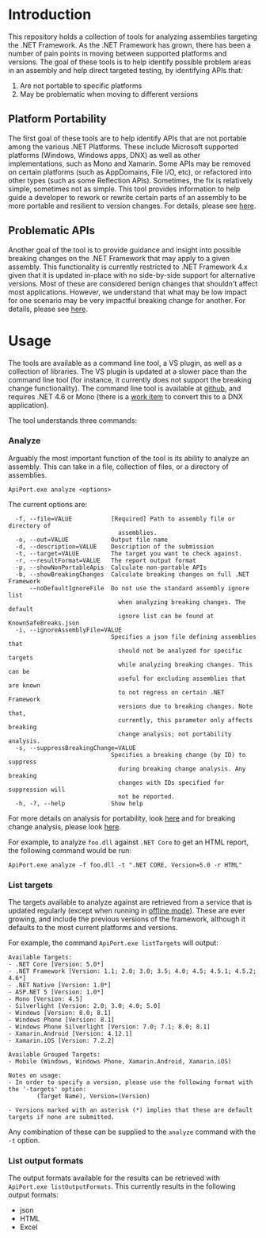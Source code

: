 # Introduction

This repository holds a collection of tools for analyzing assemblies targeting the .NET Framework. As the .NET Framework 
has grown, there has been a number of pain points in moving between supported platforms and versions.  The goal of these 
tools is to help identify possible problem areas in an assembly and help direct targeted testing, by identifying APIs that:

1. Are not portable to specific platforms
2. May be problematic when moving to different versions

## Platform Portability

The first goal of these tools are to help identify APIs that are not portable among the various .NET Platforms. These 
include Microsoft supported platforms (Windows, Windows apps, DNX) as well as other implementations, such as Mono and 
Xamarin.  Some APIs may be removed on certain platforms (such as AppDomains, File I/O, etc), or refactored into other
types (such as some Reflection APIs). Sometimes, the fix is relatively simple, sometimes not as simple. This tool provides
information to help guide a developer to rework or rewrite certain parts of an assembly to be more portable and resilient
to version changes. For details, please see [here](PlatformPortability.md).

## Problematic APIs

Another goal of the tool is to provide guidance and insight into possible breaking changes on the .NET Framework that may
apply to a given assembly. This functionality is currently restricted to .NET Framework 4.x given that it is updated in-place
with no side-by-side support for alternative versions.  Most of these are considered benign changes that shouldn't affect
most applications. However, we understand that what may be low impact for one scenario may be very impactful breaking change
for another. For details, please see [here](BreakingChanges.md).

# Usage

The tools are available as a command line tool, a VS plugin, as well as a collection of libraries. The VS plugin is updated at
a slower pace than the command line tool (for instance, it currently does not support the breaking change functionality). The
command line tool is available at [github](http://github.com/microsoft/dotnet-apiport/releases), and requires .NET 4.6 or Mono 
(there is a [work item](https://github.com/Microsoft/dotnet-apiport/issues/117) to convert this to a DNX application).

The tool understands three commands:

### Analyze

Arguably the most important function of the tool is its ability to analyze an assembly. This can take in a file, collection of
files, or a directory of assemblies.  

`ApiPort.exe analyze <options>`

The current options are:

```
  -f, --file=VALUE           [Required] Path to assembly file or directory of
                               assemblies.
  -o, --out=VALUE            Output file name
  -d, --description=VALUE    Description of the submission
  -t, --target=VALUE         The target you want to check against.
  -r, --resultFormat=VALUE   The report output format
  -p, --showNonPortableApis  Calculate non-portable APIs
  -b, --showBreakingChanges  Calculate breaking changes on full .NET Framework
      --noDefaultIgnoreFile  Do not use the standard assembly ignore list
                               when analyzing breaking changes. The default
                               ignore list can be found at KnownSafeBreaks.json
  -i, --ignoreAssemblyFile=VALUE
                             Specifies a json file defining assemblies that
                               should not be analyzed for specific targets
                               while analyzing breaking changes. This can be
                               useful for excluding assemblies that are known
                               to not regress on certain .NET Framework
                               versions due to breaking changes. Note that,
                               currently, this parameter only affects breaking
                               change analysis; not portability analysis.
  -s, --suppressBreakingChange=VALUE
                             Specifies a breaking change (by ID) to suppress
                               during breaking change analysis. Any breaking
                               changes with IDs specified for suppression will
                               not be reported.
  -h, -?, --help             Show help
```

For more details on analysis for portability, look [here](PlatformPortability.md) and for breaking change analysis, please
look [here](BreakingChanges.md).

For example, to analyze `foo.dll` against `.NET Core` to get an HTML report, the following command would be run:

```
ApiPort.exe analyze -f foo.dll -t ".NET CORE, Version=5.0 -r HTML"
```

### List targets

The targets available to analyze against are retrieved from a service that is updated regularly (except when running in
[offline mode](OfflineMode.md)).  These are ever growing, and include the previous versions of the framework, although
it defaults to the most current platforms and versions.

For example, the command `ApiPort.exe listTargets` will output:

```
Available Targets:
- .NET Core [Version: 5.0*]
- .NET Framework [Version: 1.1; 2.0; 3.0; 3.5; 4.0; 4.5; 4.5.1; 4.5.2; 4.6*]
- .NET Native [Version: 1.0*]
- ASP.NET 5 [Version: 1.0*]
- Mono [Version: 4.5]
- Silverlight [Version: 2.0; 3.0; 4.0; 5.0]
- Windows [Version: 8.0; 8.1]
- Windows Phone [Version: 8.1]
- Windows Phone Silverlight [Version: 7.0; 7.1; 8.0; 8.1]
- Xamarin.Android [Version: 4.12.1]
- Xamarin.iOS [Version: 7.2.2]

Available Grouped Targets:
- Mobile (Windows, Windows Phone, Xamarin.Android, Xamarin.iOS)

Notes on usage:
- In order to specify a version, please use the following format with the '-targets' option:
        (Target Name), Version=(Version)

- Versions marked with an asterisk (*) implies that these are default targets if none are submitted.
```

Any combination of these can be supplied to the `analyze` command with the `-t` option.

### List output formats

The output formats available for the results can be retrieved with `ApiPort.exe listOutputFormats`.  This currently
results in the following output formats:

- json
- HTML
- Excel